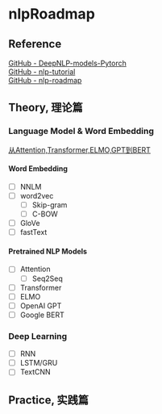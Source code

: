 # nlpRoadmap

## Reference
[GitHub - DeepNLP-models-Pytorch](https://github.com/huankiki/DeepNLP-models-Pytorch)  
[GitHub - nlp-tutorial](https://github.com/huankiki/nlp-tutorial)  
[GitHub - nlp-roadmap](https://github.com/HaveTwoBrush/nlp-roadmap)  

## Theory, 理论篇
### Language Model & Word Embedding
[从Attention,Transformer,ELMO,GPT到BERT](http://www.bdpt.net/cn/2019/01/22/%E6%B7%B1%E5%BA%A6%E5%AD%A6%E4%B9%A0%EF%BC%9A%E5%89%8D%E6%B2%BF%E6%8A%80%E6%9C%AF-%E4%BB%8Eattentiontransformerelmogpt%E5%88%B0bert/)
#### Word Embedding
- [ ] NNLM
- [ ] word2vec
  - [ ] Skip-gram
  - [ ] C-BOW
- [ ] GloVe
- [ ] fastText
#### Pretrained NLP Models
- [ ] Attention
  - [ ] Seq2Seq
- [ ] Transformer
- [ ] ELMO
- [ ] OpenAI GPT
- [ ] Google BERT

### Deep Learning
- [ ] RNN
- [ ] LSTM/GRU
- [ ] TextCNN

## Practice, 实践篇
